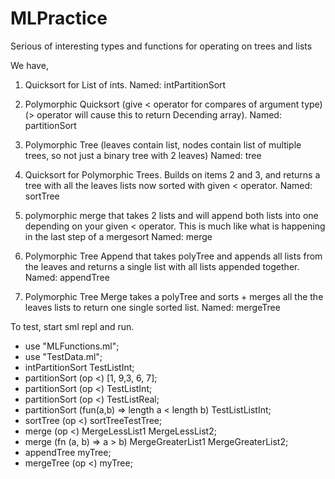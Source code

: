 MLPractice
==========

Serious of interesting types and functions for operating on trees and lists

We have,

1. Quicksort for List of ints. 
Named: intPartitionSort

2. Polymorphic Quicksort (give < operator for compares of argument type) (> operator will cause this to return Decending array). 
Named: partitionSort

3. Polymorphic Tree (leaves contain list, nodes contain list of multiple trees, so not just a binary tree with 2 leaves) 
Named: tree

4. Quicksort for Polymorphic Trees.  Builds on items 2 and 3, and returns a tree with all the leaves lists now sorted with given < operator.
Named: sortTree

5. polymorphic merge that takes 2 lists and will append both lists into one depending on your given < operator.  This is much like what is happening in the last step of a mergesort
Named: merge

6.  Polymorphic Tree Append that takes polyTree and appends all lists from the leaves and returns a single list with all lists appended together.
Named: appendTree

7.  Polymorphic Tree Merge takes a polyTree and sorts + merges all the the leaves lists to return one single sorted list.
Named: mergeTree

To test, start sml repl and run.

- use "MLFunctions.ml";
- use "TestData.ml";
- intPartitionSort TestListInt;
- partitionSort (op <) [1, 9,3, 6, 7];
- partitionSort (op <) TestListInt;
- partitionSort (op <) TestListReal;
- partitionSort (fun(a,b) => length a < length b) TestListListInt;
- sortTree (op <) sortTreeTestTree;
- merge (op <) MergeLessList1 MergeLessList2;
- merge (fn (a, b) => a > b) MergeGreaterList1 MergeGreaterList2;
- appendTree myTree;
- mergeTree (op <) myTree;
